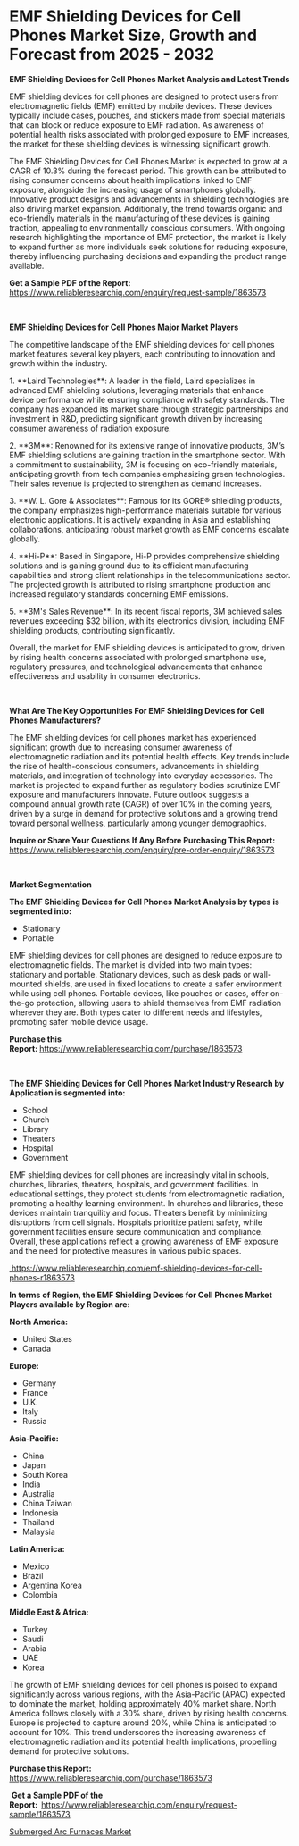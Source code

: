 <p><h1>EMF Shielding Devices for Cell Phones Market Size, Growth and Forecast from 2025 - 2032</h1></p><p><strong>EMF Shielding Devices for Cell Phones Market Analysis and Latest Trends</strong></p>
<p><p>EMF shielding devices for cell phones are designed to protect users from electromagnetic fields (EMF) emitted by mobile devices. These devices typically include cases, pouches, and stickers made from special materials that can block or reduce exposure to EMF radiation. As awareness of potential health risks associated with prolonged exposure to EMF increases, the market for these shielding devices is witnessing significant growth.</p><p>The EMF Shielding Devices for Cell Phones Market is expected to grow at a CAGR of 10.3% during the forecast period. This growth can be attributed to rising consumer concerns about health implications linked to EMF exposure, alongside the increasing usage of smartphones globally. Innovative product designs and advancements in shielding technologies are also driving market expansion. Additionally, the trend towards organic and eco-friendly materials in the manufacturing of these devices is gaining traction, appealing to environmentally conscious consumers. With ongoing research highlighting the importance of EMF protection, the market is likely to expand further as more individuals seek solutions for reducing exposure, thereby influencing purchasing decisions and expanding the product range available.</p></p>
<p><strong>Get a Sample PDF of the Report:&nbsp;</strong> <a href="https://www.reliableresearchiq.com/enquiry/request-sample/1863573?utm_campaign=2042&utm_medium=2&utm_source=Github&utm_content=ia&utm_term=19022025&utm_id=emf-shielding-devices-for-cell-phones">https://www.reliableresearchiq.com/enquiry/request-sample/1863573</a></p>
<p>&nbsp;</p>
<p><strong>EMF Shielding Devices for Cell Phones Major Market Players</strong></p>
<p><p>The competitive landscape of the EMF shielding devices for cell phones market features several key players, each contributing to innovation and growth within the industry. </p><p>1. **Laird Technologies**: A leader in the field, Laird specializes in advanced EMF shielding solutions, leveraging materials that enhance device performance while ensuring compliance with safety standards. The company has expanded its market share through strategic partnerships and investment in R&D, predicting significant growth driven by increasing consumer awareness of radiation exposure.</p><p>2. **3M**: Renowned for its extensive range of innovative products, 3M’s EMF shielding solutions are gaining traction in the smartphone sector. With a commitment to sustainability, 3M is focusing on eco-friendly materials, anticipating growth from tech companies emphasizing green technologies. Their sales revenue is projected to strengthen as demand increases.</p><p>3. **W. L. Gore & Associates**: Famous for its GORE® shielding products, the company emphasizes high-performance materials suitable for various electronic applications. It is actively expanding in Asia and establishing collaborations, anticipating robust market growth as EMF concerns escalate globally.</p><p>4. **Hi-P**: Based in Singapore, Hi-P provides comprehensive shielding solutions and is gaining ground due to its efficient manufacturing capabilities and strong client relationships in the telecommunications sector. The projected growth is attributed to rising smartphone production and increased regulatory standards concerning EMF emissions.</p><p>5. **3M's Sales Revenue**: In its recent fiscal reports, 3M achieved sales revenues exceeding $32 billion, with its electronics division, including EMF shielding products, contributing significantly. </p><p>Overall, the market for EMF shielding devices is anticipated to grow, driven by rising health concerns associated with prolonged smartphone use, regulatory pressures, and technological advancements that enhance effectiveness and usability in consumer electronics.</p></p>
<p>&nbsp;</p>
<p><strong>What Are The Key Opportunities For EMF Shielding Devices for Cell Phones Manufacturers?</strong></p>
<p><p>The EMF shielding devices for cell phones market has experienced significant growth due to increasing consumer awareness of electromagnetic radiation and its potential health effects. Key trends include the rise of health-conscious consumers, advancements in shielding materials, and integration of technology into everyday accessories. The market is projected to expand further as regulatory bodies scrutinize EMF exposure and manufacturers innovate. Future outlook suggests a compound annual growth rate (CAGR) of over 10% in the coming years, driven by a surge in demand for protective solutions and a growing trend toward personal wellness, particularly among younger demographics.</p></p>
<p><strong>Inquire or Share Your Questions If Any Before Purchasing This Report:</strong> <a href="https://www.reliableresearchiq.com/enquiry/pre-order-enquiry/1863573?utm_campaign=2042&utm_medium=2&utm_source=Github&utm_content=ia&utm_term=19022025&utm_id=emf-shielding-devices-for-cell-phones">https://www.reliableresearchiq.com/enquiry/pre-order-enquiry/1863573</a></p>
<p>&nbsp;</p>
<p><strong>Market Segmentation</strong></p>
<p><strong>The EMF Shielding Devices for Cell Phones Market Analysis by types is segmented into:</strong></p>
<p><ul><li>Stationary</li><li>Portable</li></ul></p>
<p><p>EMF shielding devices for cell phones are designed to reduce exposure to electromagnetic fields. The market is divided into two main types: stationary and portable. Stationary devices, such as desk pads or wall-mounted shields, are used in fixed locations to create a safer environment while using cell phones. Portable devices, like pouches or cases, offer on-the-go protection, allowing users to shield themselves from EMF radiation wherever they are. Both types cater to different needs and lifestyles, promoting safer mobile device usage.</p></p>
<p><strong>Purchase this Report:&nbsp;</strong><a href="https://www.reliableresearchiq.com/purchase/1863573?utm_campaign=2042&utm_medium=2&utm_source=Github&utm_content=ia&utm_term=19022025&utm_id=emf-shielding-devices-for-cell-phones">https://www.reliableresearchiq.com/purchase/1863573</a></p>
<p>&nbsp;</p>
<p><strong>The EMF Shielding Devices for Cell Phones Market Industry Research by Application is segmented into:</strong></p>
<p><ul><li>School</li><li>Church</li><li>Library</li><li>Theaters</li><li>Hospital</li><li>Government</li></ul></p>
<p><p>EMF shielding devices for cell phones are increasingly vital in schools, churches, libraries, theaters, hospitals, and government facilities. In educational settings, they protect students from electromagnetic radiation, promoting a healthy learning environment. In churches and libraries, these devices maintain tranquility and focus. Theaters benefit by minimizing disruptions from cell signals. Hospitals prioritize patient safety, while government facilities ensure secure communication and compliance. Overall, these applications reflect a growing awareness of EMF exposure and the need for protective measures in various public spaces.</p></p>
<p><a href="https://www.reliableresearchiq.com/emf-shielding-devices-for-cell-phones-r1863573?utm_campaign=2042&utm_medium=2&utm_source=Github&utm_content=ia&utm_term=19022025&utm_id=emf-shielding-devices-for-cell-phones">&nbsp;https://www.reliableresearchiq.com/emf-shielding-devices-for-cell-phones-r1863573</a></p>
<p><strong>In terms of Region, the EMF Shielding Devices for Cell Phones Market Players available by Region are:</strong></p>
<p>
    <p> <strong> North America: </strong>
        <ul>
            <li>United States</li>
            <li>Canada</li>
        </ul>
        </p> 
    <p> <strong> Europe: </strong>
        <ul>
            <li>Germany</li>
            <li>France</li>
            <li>U.K.</li>
            <li>Italy</li>
            <li>Russia</li>
        </ul>
        </p> 
    <p> <strong> Asia-Pacific: </strong>
        <ul>
            <li>China</li>
            <li>Japan</li>
            <li>South Korea</li>
            <li>India</li>
            <li>Australia</li>
            <li>China Taiwan</li>
            <li>Indonesia</li>
            <li>Thailand</li>
            <li>Malaysia</li>
        </ul>
        </p> 
    <p> <strong> Latin America: </strong>
        <ul>
            <li>Mexico</li>
            <li>Brazil</li>
            <li>Argentina Korea</li>
            <li>Colombia</li>
        </ul>
        </p> 
    <p> <strong> Middle East & Africa: </strong>
        <ul>
            <li>Turkey</li>
            <li>Saudi</li>
            <li>Arabia</li>
            <li>UAE</li>
            <li>Korea</li>
        </ul>
    </p>
    </p>
<p><p>The growth of EMF shielding devices for cell phones is poised to expand significantly across various regions, with the Asia-Pacific (APAC) expected to dominate the market, holding approximately 40% market share. North America follows closely with a 30% share, driven by rising health concerns. Europe is projected to capture around 20%, while China is anticipated to account for 10%. This trend underscores the increasing awareness of electromagnetic radiation and its potential health implications, propelling demand for protective solutions.</p></p>
<p><strong>Purchase this Report: </strong><a href="https://www.reliableresearchiq.com/purchase/1863573?utm_campaign=2042&utm_medium=2&utm_source=Github&utm_content=ia&utm_term=19022025&utm_id=emf-shielding-devices-for-cell-phones">https://www.reliableresearchiq.com/purchase/1863573</a></p>
<p>&nbsp;<strong>Get a Sample PDF of the Report:&nbsp;&nbsp;</strong><a href="https://www.reliableresearchiq.com/enquiry/request-sample/1863573?utm_campaign=2042&utm_medium=2&utm_source=Github&utm_content=ia&utm_term=19022025&utm_id=emf-shielding-devices-for-cell-phones">https://www.reliableresearchiq.com/enquiry/request-sample/1863573</a></p>
<p><strong></strong></p>
<p><p><a href="https://github.com/rodinayygacklezi/Market-Research-Report-List-1/blob/main/submerged-arc-furnaces-market.md?utm_campaign=2042&utm_medium=2&utm_source=Github&utm_content=ia&utm_term=19022025&utm_id=emf-shielding-devices-for-cell-phones">Submerged Arc Furnaces Market</a></p></p>